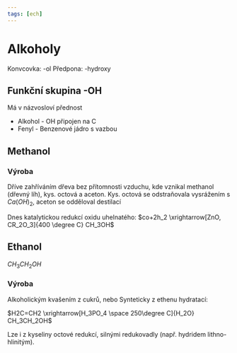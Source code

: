 ```yaml
---
tags: [ech]
---
```

# Alkoholy
Konvcovka: -ol
Předpona: -hydroxy
## Funkční skupina -OH
Má v názvosloví přednost

- Alkohol - OH připojen na C
- Fenyl - Benzenové jádro s vazbou

## Methanol
### Výroba
Dříve zahříváním dřeva bez přítomnosti vzduchu, kde vznikal methanol (dřevný líh), kys. octová a aceton.
Kys. octová se odstraňovala vysrážením s $Ca(OH)_2$, aceton se odděloval destilací

Dnes katalytickou redukcí oxidu uhelnatého:
$co+2h_2 \xrightarrow[ZnO, CR_2O_3]{400 \degree C} CH_3OH$

## Ethanol
$CH_3CH_2OH$
### Výroba
Alkoholickým kvašením z cukrů, nebo Synteticky z ethenu hydratací:

$H2C=CH2 \xrightarrow[H_3PO_4 \space 250\degree C]{H_2O} CH_3CH_2OH$

Lze i z kyseliny octové redukcí, silnými redukovadly (např. hydridem lithno-hlinitým).

